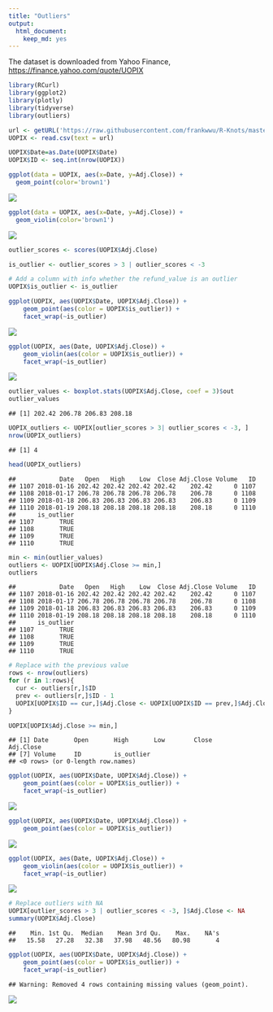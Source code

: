 ```yaml
---
title: "Outliers"
output: 
  html_document: 
    keep_md: yes
---
```


The dataset is downloaded from Yahoo Finance, https://finance.yahoo.com/quote/UOPIX



```r
library(RCurl)
library(ggplot2)
library(plotly)
library(tidyverse)
library(outliers)
```


```r
url <- getURL('https://raw.githubusercontent.com/frankwwu/R-Knots/master/Outliers/UOPIX-Outliers.csv')
UOPIX <- read.csv(text = url) 
```


```r
UOPIX$Date=as.Date(UOPIX$Date)
UOPIX$ID <- seq.int(nrow(UOPIX))
```


```r
ggplot(data = UOPIX, aes(x=Date, y=Adj.Close)) +
  geom_point(color='brown1')
```

![](Outliers_files/figure-html/unnamed-chunk-4-1.png)<!-- -->


```r
ggplot(data = UOPIX, aes(x=Date, y=Adj.Close)) +
  geom_violin(color='brown1')
```

![](Outliers_files/figure-html/unnamed-chunk-5-1.png)<!-- -->


```r
outlier_scores <- scores(UOPIX$Adj.Close)
```


```r
is_outlier <- outlier_scores > 3 | outlier_scores < -3

# Add a column with info whether the refund_value is an outlier
UOPIX$is_outlier <- is_outlier
```


```r
ggplot(UOPIX, aes(UOPIX$Date, UOPIX$Adj.Close)) +
    geom_point(aes(color = UOPIX$is_outlier)) +
    facet_wrap(~is_outlier)
```

![](Outliers_files/figure-html/unnamed-chunk-8-1.png)<!-- -->


```r
ggplot(UOPIX, aes(Date, UOPIX$Adj.Close)) +
    geom_violin(aes(color = UOPIX$is_outlier)) +
    facet_wrap(~is_outlier)
```

![](Outliers_files/figure-html/unnamed-chunk-9-1.png)<!-- -->


```r
outlier_values <- boxplot.stats(UOPIX$Adj.Close, coef = 3)$out
outlier_values
```

```
## [1] 202.42 206.78 206.83 208.18
```


```r
UOPIX_outliers <- UOPIX[outlier_scores > 3| outlier_scores < -3, ]
nrow(UOPIX_outliers)
```

```
## [1] 4
```

```r
head(UOPIX_outliers)
```

```
##            Date   Open   High    Low  Close Adj.Close Volume   ID
## 1107 2018-01-16 202.42 202.42 202.42 202.42    202.42      0 1107
## 1108 2018-01-17 206.78 206.78 206.78 206.78    206.78      0 1108
## 1109 2018-01-18 206.83 206.83 206.83 206.83    206.83      0 1109
## 1110 2018-01-19 208.18 208.18 208.18 208.18    208.18      0 1110
##      is_outlier
## 1107       TRUE
## 1108       TRUE
## 1109       TRUE
## 1110       TRUE
```


```r
min <- min(outlier_values)
outliers <- UOPIX[UOPIX$Adj.Close >= min,]
outliers
```

```
##            Date   Open   High    Low  Close Adj.Close Volume   ID
## 1107 2018-01-16 202.42 202.42 202.42 202.42    202.42      0 1107
## 1108 2018-01-17 206.78 206.78 206.78 206.78    206.78      0 1108
## 1109 2018-01-18 206.83 206.83 206.83 206.83    206.83      0 1109
## 1110 2018-01-19 208.18 208.18 208.18 208.18    208.18      0 1110
##      is_outlier
## 1107       TRUE
## 1108       TRUE
## 1109       TRUE
## 1110       TRUE
```

```r
# Replace with the previous value
rows <- nrow(outliers)
for (r in 1:rows){
  cur <- outliers[r,]$ID
  prev <- outliers[r,]$ID - 1
  UOPIX[UOPIX$ID == cur,]$Adj.Close <- UOPIX[UOPIX$ID == prev,]$Adj.Close
}

UOPIX[UOPIX$Adj.Close >= min,]
```

```
## [1] Date       Open       High       Low        Close      Adj.Close 
## [7] Volume     ID         is_outlier
## <0 rows> (or 0-length row.names)
```


```r
ggplot(UOPIX, aes(UOPIX$Date, UOPIX$Adj.Close)) +
    geom_point(aes(color = UOPIX$is_outlier)) +
    facet_wrap(~is_outlier)
```

![](Outliers_files/figure-html/unnamed-chunk-13-1.png)<!-- -->

```r
ggplot(UOPIX, aes(UOPIX$Date, UOPIX$Adj.Close)) +
    geom_point(aes(color = UOPIX$is_outlier))
```

![](Outliers_files/figure-html/unnamed-chunk-13-2.png)<!-- -->


```r
ggplot(UOPIX, aes(Date, UOPIX$Adj.Close)) +
    geom_violin(aes(color = UOPIX$is_outlier)) +
    facet_wrap(~is_outlier)
```

![](Outliers_files/figure-html/unnamed-chunk-14-1.png)<!-- -->


```r
# Replace outliers with NA
UOPIX[outlier_scores > 3 | outlier_scores < -3, ]$Adj.Close <- NA
summary(UOPIX$Adj.Close)
```

```
##    Min. 1st Qu.  Median    Mean 3rd Qu.    Max.    NA's 
##   15.58   27.28   32.38   37.98   48.56   80.98       4
```


```r
ggplot(UOPIX, aes(UOPIX$Date, UOPIX$Adj.Close)) +
    geom_point(aes(color = UOPIX$is_outlier)) +
    facet_wrap(~is_outlier)
```

```
## Warning: Removed 4 rows containing missing values (geom_point).
```

![](Outliers_files/figure-html/unnamed-chunk-16-1.png)<!-- -->


